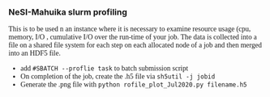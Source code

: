 ### NeSI-Mahuika slurm profiling

<span style="font-family:Cambria">


  This is to be used n an instance where it is necessary to examine resource usage (cpu, memory, I/O , cumulative I/O over the run-time of your job. The data is collected into a file on a shared file system for each step on each allocated node of a job and then merged into an HDF5 file. 

* add `#SBATCH --proflie task` to batch submission script
* On completion of the job, create the .h5 file via `sh5util -j jobid`
* Generate the .png file with `python rofile_plot_Jul2020.py filename.h5`
</span>